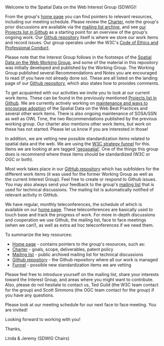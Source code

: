 Welcome to the Spatial Data on the Web Interest Group (SDWIG)!

From the group's [home page][1] you can find pointers to relevant resources, including our meeting schedule. Please review the [Charter][2], note the group's prior discussions are available via the [mailing list archive][3], and see [our Projects list in Github][12] as a starting point for an overview of the group's ongoing work. Our [Github repository][4] itself is where we store our work items and record issues. Our group operates under the W3C's [Code of Ethics and Professional Conduct][13].

Please note that the Interest Group follows in the footsteps of the [Spatial Data on the Web Working Group][5], and some of the material in this repository was initially developed and published by the Working Group. The Working Group published several Recommendations and Notes you are encouraged to read (if you have not already done so). These are all listed on the landing page of our [Github repository][4], which also states how to provides comments.

To get acquainted with our activities we invite you to look at our current work items. These can be found in the previously mentioned [Projects list in Github][12]. We are currently actively working on [maintenance and ways to encourage adoption][6] of the Spatial Data on the Web Best Practices and several other work items. There is also ongoing maintenance of SOSA/SSN as well as OWL Time, the two Recommendations published by the previous working group. Our charter also mentions other work items, but work on these has not started. Please let us know if you are interested in those!

In addition, we are vetting new possible standardization items related to spatial data and the web. We are using the [W3C strategy funnel][10] for this. Items we are looking at are tagged ['geospatial'][11]. One of the things this group does is recommend where these items should be standardized (W3C or OGC or both). 

Most work takes place in our [GitHub repository][4] which has subfolders for the different work items (it was used for the former Working Group as well as the current Interest Group). Feel free to create or respond to Github issues. You may also always send your feedback to the group's [mailing list][3] that is used for technical discussions. The mailing list is automatically notified of relevant activity in GitHub.

We have regular, monthly teleconferences, the schedule of which is available on our [home page][1]. These teleconferences are basically used to touch base and track the progress of work. For more in-depth discussions and cooperation we use Github, the mailing list, face to face meetings (when we can!), as well as extra ad hoc teleconferences if we need them. 

To summarize the key resources:

* [Home page][1] - contains pointers to the group's resources, such as:
* [Charter][2] - goals, scope, deliverables, patent policy
* [Mailing list][3] - public archived mailing list for technical discussions
* [Github repository][4] - the Github repository where all our work is managed
* [Funnel][11] - possible new standardization items we are vetting 

Please feel free to introduce yourself on the mailing list, share your interests toward the Interest Group, and areas where you might want to contribute. Also, please do not hesitate to contact us, Ted Guild (the W3C team contact for the group) and Scott Simmons (the OGC team contact for the group) if you have any questions.

Please look at our meeting schedule for our next face to face meeting. You are invited!

Looking forward to working with you!

Thanks,

Linda & Jeremy (SDWIG Chairs)

[1]: https://www.w3.org/2017/sdwig/
[2]: https://www.w3.org/2017/sdwig/charter.html
[3]: https://lists.w3.org/Archives/Public/public-sdwig/
[4]: https://github.com/w3c/sdw/
[5]: https://www.w3.org/2015/spatial/
[6]: https://github.com/w3c/sdw/blob/gh-pages/bp/work-items-and-activities.md
[7]: https://github.com/w3c/sdw/tree/gh-pages/stats-bp
[8]: https://www.w3.org/TR/vocab-ssn/
[9]: https://lists.w3.org/Archives/Public/public-sdwig/2018Apr/0026.html
[10]: https://github.com/w3c/strategy/projects/2
[11]: https://github.com/w3c/strategy/projects/2?card_filter_query=label%3Ageospatial
[12]: https://github.com/w3c/sdw/projects
[13]: https://www.w3.org/Consortium/cepc/
